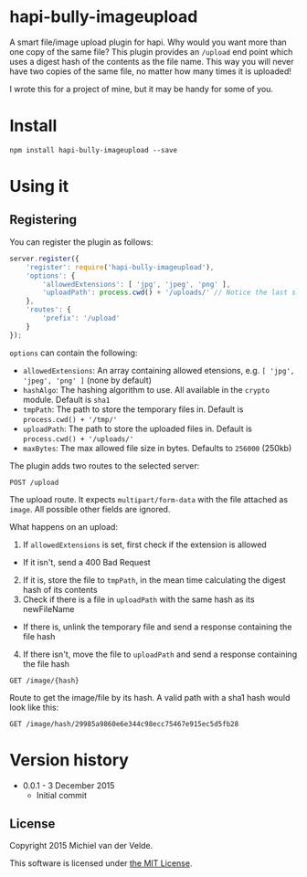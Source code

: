 
# hapi-bully-imageupload

A smart file/image upload plugin for hapi. Why would you want more than one copy of the same file? This plugin provides an `/upload` end point which uses a digest hash of the contents as the file name. This way you will never have two copies of the same file, no matter how many times it is uploaded!

I wrote this for a project of mine, but it may be handy for some of you.

# Install

```
npm install hapi-bully-imageupload --save
```

# Using it

## Registering

You can register the plugin as follows:

```js
server.register({
	'register': require('hapi-bully-imageupload'),
	'options': {
		'allowedExtensions': [ 'jpg', 'jpeg', 'png' ],
		'uploadPath': process.cwd() + '/uploads/' // Notice the last slash
	},
	'routes': {
		'prefix': '/upload'
	}
});
```

`options` can contain the following:
* `allowedExtensions`: An array containing allowed etensions, e.g. `[ 'jpg', 'jpeg', 'png' ]` (none by default)
* `hashAlgo`: The hashing algorithm to use. All available in the `crypto` module. Default is `sha1`
* `tmpPath`: The path to store the temporary files in. Default is `process.cwd() + '/tmp/'`
* `uploadPath`: The path to store the uploaded files in. Default is `process.cwd() + '/uploads/'`
* `maxBytes`: The max allowed file size in bytes. Defaults to `256000` (250kb)

The plugin adds two routes to the selected server:

`POST /upload`

The upload route. It expects `multipart/form-data` with the file attached as `image`. All possible other fields are ignored.

What happens on an upload:

1. If `allowedExtensions` is set, first check if the extension is allowed
  * If it isn't, send a 400 Bad Request
2. If it is, store the file to `tmpPath`, in the mean time calculating the digest hash of its contents
3. Check if there is a file in `uploadPath` with the same hash as its newFileName
 * If there is, unlink the temporary file and send a response containing the file hash
4. If there isn't, move the file to `uploadPath` and send a response containing the file hash

`GET /image/{hash}`

Route to get the image/file by its hash. A valid path with a sha1 hash would look like this:

```
GET /image/hash/29985a9860e6e344c98ecc75467e915ec5d5fb28
```

# Version history

* 0.0.1 - 3 December 2015
  * Initial commit

## License

Copyright 2015 Michiel van der Velde.

This software is licensed under [the MIT License](LICENSE).
